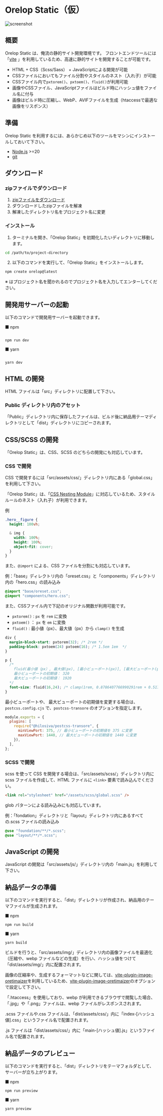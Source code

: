 # Orelop Static（仮）

![screenshot](https://github.com/hilosiva/orelop-static/blob/main/public/ogp.png)

## 概要

Orelop Static は、俺流の静的サイト開発環境です。
フロントエンドツールには「[vite](https://ja.vitejs.dev/)
」を利用しているため、高速に静的サイトを開発することが可能です。

- HTML + CSS（Scss/Sass） + JavaScriptによる開発が可能
- CSSファイルにおいてもファイル分割やスタイルのネスト（入れ子）が可能
- CSSファイル内で`pxtorem()`、`pxtoem()`、`fluid()`が利用可能
- 画像やCSSファイル、JavaScriptファイルはビルド時にハッシュ値をファイル名に付与
- 画像はビルド時に圧縮し、WebP、AVIFファイルを生成（htaccessで最適な画像をリスポンス）


## 準備

Orelop Static を利用するには、あらかじめ以下のツールをマシンにインストールしておいて下さい。

- [Node.js](https://nodejs.org/ja) >=20
- [git](https://git-scm.com/)

## ダウンロード

### zipファイルでダウンロード

1. [zipファイルをダウンロード](https://github.com/hilosiva/orelop-static/archive/refs/heads/main.zip)
2. ダウンロードしたzipファイルを解凍
3. 解凍したディレクトリ名をプロジェクト名に変更

### インストール

1. ターミナルを開き、「Orelop Static」を初期化したいディレクトリに移動します。

```bash
cd /path/to/project-directory
```

2. 以下のコマンドを実行して、「Orelop Static」をインストールします。

```bash
npm create orelop@latest
```

※ はプロジェクト名を聞かれるのでプロジェクト名を入力してエンターしてください。

## 開発用サーバーの起動

以下のコマンドで開発用サーバーを起動できます。

■ npm

```

npm run dev

```

■ yarn

```

yarn dev

```

## HTML の開発

HTML ファイルは「src」ディレクトリに配置して下さい。

### Public ディレクトリ内のアセット

「Public」ディレクトリ内に保存したファイルは、ビルド後に納品用テーマディレクトリとして「dist」ディレクトリにコピーされます。

## CSS/SCSS の開発

「Orelop Static」は、CSS、SCSS のどちらの開発にも対応しています。

### CSS で開発

CSS で開発するには「src/assets/css/」ディレクトリ内にある「global.css」を利用して下さい。

「Orelop Static」は、「[CSS Nesting Module](https://www.w3.org/TR/css-nesting-1/)」に対応しているため、スタイルルールのネスト（入れ子）が利用できます。

例

```css
.hero__figure {
  height: 100vh;

  & img {
    width: 100%;
    height: 100%;
    object-fit: cover;
  }
}
```

また、`@import` による、CSS ファイルを分割にも対応しています。

例：「base」ディレクトリ内の「oreset.css」と「components」ディレクトリ内の「hero.css」の読み込み

```css
@import "base/oreset.css";
@import "components/hero.css";
```

また、CSSファイル内で下記のオリジナル関数が利用可能です。

- `pxtorem()` : `px` を `rem` に変換
- `pxtoem()` ： `px` を `em` に変換
- `fluid()` : 最小値（px）、最大値（px）から `clamp()` を生成

```css
div {
  margin-block-start: pxtorem(32); /* 2rem */
  padding-block: pxtoem(24) pxtoem(16); /* 1.5em 1em  */
}

p {
  /*
    fluid(最小値（px）, 最大値(px), [最小ビューポート(px)], [最大ビューポート(px)])
    最小ビューポートの初期値： 320
    最大ビューポートの初期値： 1920
  */
  font-size: fluid(16,24); /* clamp(1rem, 0.8786407766990291rem + 0.517799352750809vw, 1.5rem) */
}
```


最小ビューポートや、 最大ビューポートの初期値を変更する場合は、`postcss.config.cjs` で、`postcss-transore` のオプションを指定します。

```js
module.exports = {
  plugins: [
    require("@hilosiva/postcss-transore", {
      minViewPort: 375, // 最小ビューポートの初期値を 375 に変更
      maxViewPort: 1440, // 最大ビューポートの初期値を 1440 に変更
    }),
  ],
};
```



### SCSS で開発

scss を使って CSS を開発する場合は、「src/assets/scss/」ディレクトリ内に scss ファイルを作成して、HTML ファイルに `<link>` 要素で読み込んでください。

```html
<link rel="stylesheet" href="/assets/scss/global.scss" />
```

glob パターンによる読み込みにも対応しています。

例：「fondation」ディレクトリと「layout」ディレクトリ内にあるすべての.scss ファイルの読み込み

```scss
@use "foundation/**/*.scss";
@use "layout/**/*.scss";
```

## JavaScript の開発

JavaScript の開発は「src/assets/js/」ディレクトリ内の「main.js」を利用して下さい。

## 納品データの準備

以下のコマンドを実行すると、「dist」ディレクトリが作成され、納品用のテーマファイルが生成されます。

■ npm

```
npm run build
```

■ yarn

```
yarn build
```

ビルドを行うと、「src/assets/img/」ディレクトリ内の画像ファイルを最適化（圧縮や、webp ファイルなどの生成）を行い、ハッシュ値をつけて「dist/assets/img/」内に配置されます。

画像の圧縮率や、生成するフォーマットなどに関しては、[vite-plugin-image-oretimaizer](https://github.com/hilosiva/vite-plugin-image-oretimaizer)を利用しているため、[vite-plugin-image-oretimaizer](https://github.com/hilosiva/vite-plugin-image-oretimaizer)のオプションで設定して下さい。

「.htaccess」を使用しており、webp が利用できるブラウザで閲覧した場合、「.jpg」や「.png」ファイルは、webp ファイルがレスポンスされます。

.scss ファイルや.css ファイルは、「dist/assets/css/」内に「index-[ハッシュ値].css」というファイル名で配置されます。

.js ファイルは「dist/assets/css/」内に「main-[ハッシュ値].js」というファイル名で配置されます。

## 納品データのプレビュー

以下のコマンドを実行すると、「dist」ディレクトリをテーマフォルダとして、サーバーが立ち上がります。

■ npm

```
npm run preview
```

■ yarn

```
yarn preview
```

